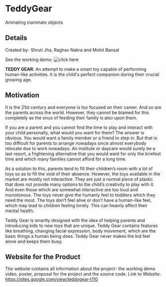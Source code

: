 # TeddyGear
Animating inanimate objects

## Details

Created by- Shruti Jha, Raghav Nakra and Mohit Bansal

See the working demo: ![click here](https://www.youtube.com/watch?v=n_MtY1QGNnM&feature=youtu.be)

**TEDDY GEAR**:
An attempt to make a smart toy capable of performing human-like activities. It is the child's perfect companion during their crucial growing age.

## Motivation
It is the 21st century and everyone is too focused on their career. And so are the parents across the world. However, they cannot be blamed for this completely as the onus of feeding their family is also upon them. 

If you are a parent and you cannot find the time to play and interact with your child personally, what would you want for them? The answer is obvious. You would want a family member or a friend to step in. But that is too difficult for parents to arrange nowadays since almost everybody relocate due to work nowadays. An institute or daycare would surely be a last resort, a frightening alternative that you would want for only the briefest time and which many families cannot afford for a long time.

As a solution to this, parents tend to fill their children’s room with a lot of toys so as to fill the void of their absence. However, the toys available in the market are mostly not interactive. They are just a normal piece of plastic that does not provide many options to the child’s creativity to play with it. And even those which are somewhat interactive are too loud and monotonous. The toys never give the humanly feel to toddlers which they need the most. The toys don’t feel alive or don’t have a human-like feel, which may lead to children feeling lonely. This can heavily affect their mental health.

Teddy Gear is smartly designed with the idea of helping parents and introducing kids to new toys that are unique. Teddy Gear contains features like breathing, changing facial expression, body movement, which are the basic things a human being does. Teddy Gear never makes the kid feel alone and keeps them busy.

## Website for the Product
The website contains all information about the project- the working demo video, poster, proposal for the project and the source code.
Link to Website: https://sites.google.com/view/teddygear-t110

